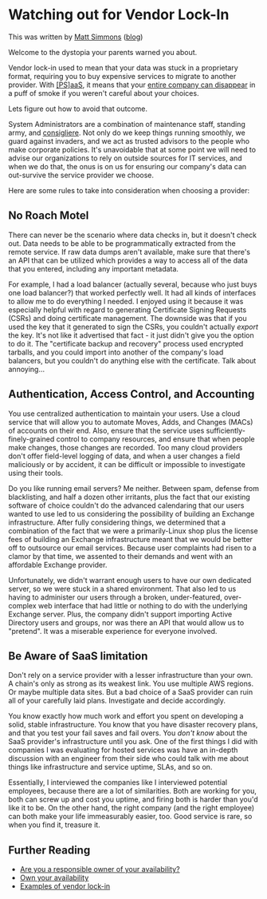 # Watching out for Vendor Lock-In

This was written by [Matt Simmons](https://twitter.com/standaloneSA) ([blog](http://www.standalone-sysadmin.com/blog/))

Welcome to the dystopia your parents warned you about.

Vendor lock-in used to mean that your data was stuck in a proprietary
format, requiring you to buy expensive services to migrate to another
provider. With [[PS]aaS](http://en.wikipedia.org/wiki/Software_as_a_service), it
means that your [entire company can
disappear](http://www.nbcnews.com/technology/technolog/amazon-web-services-outage-takes-down-netflix-other-sites-1C6611522)
in a puff of smoke if you weren't careful about your choices. 

Lets figure out how to avoid that outcome.

System Administrators are a combination of maintenance staff, standing
army, and [consigliere](http://en.wikipedia.org/wiki/Consigliere). Not only do
we keep things running smoothly, we guard against invaders, and we act as
trusted advisors to the people who make corporate policies. It's unavoidable
that at some point we will need to advise our organizations to rely on outside
sources for IT services, and when we do that, the onus is on us for ensuring
our company's data can out-survive the service provider we choose.

Here are some rules to take into consideration when choosing a provider:

##  No Roach Motel

There can never be the scenario where data checks in, but it doesn't
check out. Data needs to be able to be programmatically extracted from
the remote service. If raw data dumps aren't available, make sure that
there's an API that can be utilized which provides a way to access all
of the data that you entered, including any important metadata.

For example, I had a load balancer (actually several, because who just buys one
load balancer?) that worked perfectly well. It had all kinds of interfaces to
allow me to do everything I needed. I enjoyed using it because it was
especially helpful with regard to generating Certificate Signing Requests
(CSRs) and doing certificate management. The downside was that if you used the
key that it generated to sign the CSRs, you couldn't actually *export* the key.
It's not like it advertised that fact - it just didn't give you the option to
do it.  The "certificate backup and recovery" process used encrypted tarballs,
and you could import into another of the company's load balancers, but you
couldn't do anything else with the certificate. Talk about annoying...

## Authentication, Access Control, and Accounting

You use centralized authentication to maintain your users. Use a cloud
service that will allow you to automate Moves, Adds, and Changes
(MACs) of accounts on their end. Also, ensure that the service uses
sufficiently-finely-grained control to company resources, and ensure
that when people make changes, those changes are recorded. Too many
cloud providers don't offer field-level logging of data, and when a
user changes a field maliciously or by accident, it can be difficult
or impossible to investigate using their tools.

Do you like running email servers? Me neither. Between spam, defense
from blacklisting, and half a dozen other irritants, plus the fact
that our existing software of choice couldn't do the advanced
calendaring that our users wanted to use led to us considering the
possibility of building an Exchange infrastructure. After fully
considering things, we determined that a combination of the fact that
we were a primarily-Linux shop plus the license fees of building an
Exchange infrastructure meant that we would be better off to outsource
our email services. Because user complaints had risen to a clamor by
that time, we assented to their demands and went with an affordable
Exchange provider.

Unfortunately, we didn't warrant enough users to have our own
dedicated server, so we were stuck in a shared environment. That also
led to us having to administer our users through a broken, under-featured,
over-complex web interface that had little or nothing to do
with the underlying Exchange server. Plus, the company didn't support
importing Active Directory users and groups, nor was there an API that
would allow us to "pretend". It was a miserable experience for
everyone involved.

## Be Aware of SaaS limitation

Don't rely on a service provider with a lesser infrastructure than your own. A
chain's only as strong as its weakest link. You use multiple AWS regions. Or
maybe multiple data sites. But a bad choice of a SaaS provider can ruin all of
your carefully laid plans. Investigate and decide accordingly.

You know exactly how much work and effort you spent on developing a
solid, stable infrastructure. You know that you have disaster recovery
plans, and that you test your fail saves and fail overs. You *don't
know* about the SaaS provider's infrastructure until you ask. One of
the first things I did with companies I was evaluating for hosted
services was have an in-depth discussion with an engineer from their
side who could talk with me about things like infrastructure and
service uptime, SLAs, and so on.

Essentially, I interviewed the companies like I interviewed potential
employees, because there are a lot of similarities. Both are working
for you, both can screw up and cost you uptime, and firing both is
harder than you'd like it to be. On the other hand, the right company
(and the right employee) can both make your life immeasurably easier,
too. Good service is rare, so when you find it, treasure it.

## Further Reading

* [Are you a responsible owner of your availability?](http://www.somic.org/2010/07/06/are-you-a-responsible-owner-of-your-availability/)
* [Own your availability](http://cwebber.ucr.edu/2011/08/own-your-availability/)
* [Examples of vendor lock-in](http://en.wikipedia.org/wiki/Vendor_lock-in)
